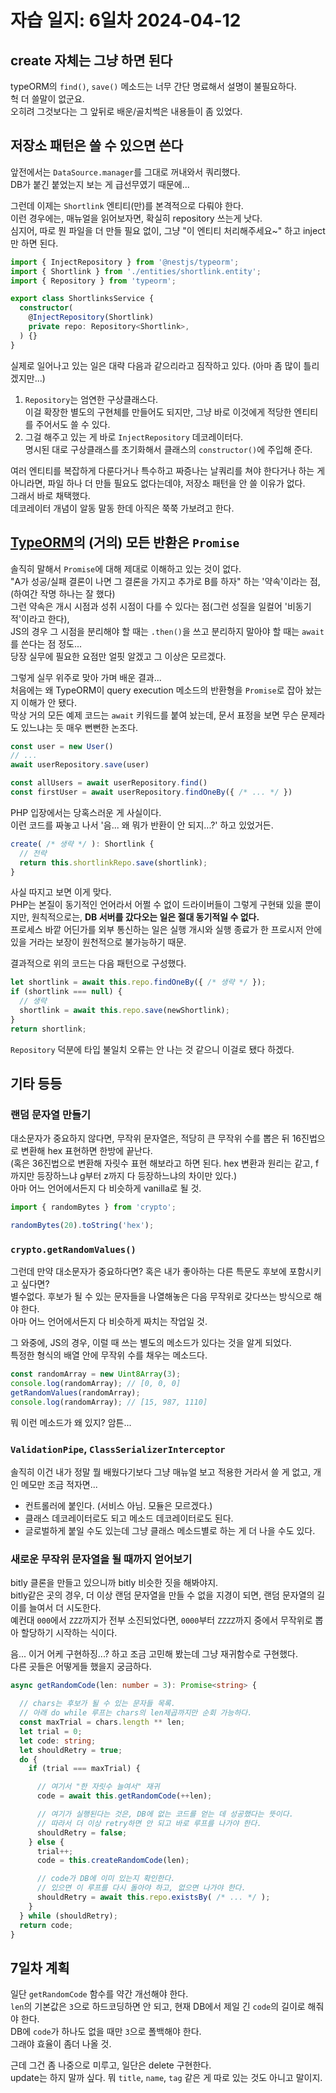 # 자습 일지: 6일차 2024-04-12

## create 자체는 그냥 하면 된다

typeORM의 `find()`, `save()` 메소드는 너무 간단 명료해서 설명이 불필요하다.  
헉 더 쓸말이 없군요.  
오히려 그것보다는 그 앞뒤로 배운/골치썩은 내용들이 좀 있었다.

## 저장소 패턴은 쓸 수 있으면 쓴다

앞전에서는 `DataSource.manager`를 그대로 꺼내와서 쿼리했다.  
DB가 붙긴 붙었는지 보는 게 급선무였기 때문에...

그런데 이제는 `Shortlink` 엔티티(만)를 본격적으로 다뤄야 한다.  
이런 경우에는, 매뉴얼을 읽어보자면, 확실히 repository 쓰는게 낫다.  
심지어, 따로 뭔 파일을 더 만들 필요 없이, 그냥 "이 엔티티 처리해주세요~" 하고 inject만 하면 된다.

```ts
import { InjectRepository } from '@nestjs/typeorm';
import { Shortlink } from './entities/shortlink.entity';
import { Repository } from 'typeorm';

export class ShortlinksService {
  constructor(
    @InjectRepository(Shortlink)
    private repo: Repository<Shortlink>,
  ) {}
}
```

실제로 일어나고 있는 일은 대략 다음과 같으리라고 짐작하고 있다. (아마 좀 많이 틀리겠지만...)
1. `Repository`는 엄연한 구상클래스다.  
   이걸 확장한 별도의 구현체를 만들어도 되지만, 그냥 바로 이것에게 적당한 엔티티를 주어서도 쓸 수 있다.
2. 그걸 해주고 있는 게 바로 `InjectRepository` 데코레이터다.  
   명시된 대로 구상클래스를 초기화해서 클래스의 `constructor()`에 주입해 준다.

여러 엔티티를 복잡하게 다룬다거나 특수하고 짜증나는 날쿼리를 쳐야 한다거나 하는 게 아니라면, 파일 하나 더 만들 필요도 없다는데야, 저장소 패턴을 안 쓸 이유가 없다.  
그래서 바로 채택했다.  
데코레이터 개념이 알동 말동 한데 아직은 쭉쭉 가보려고 한다.

## [TypeORM](https://github.com/typeorm/typeorm)의 (거의) 모든 반환은 `Promise`

솔직히 말해서 `Promise`에 대해 제대로 이해하고 있는 것이 없다.  
"A가 성공/실패 결론이 나면 그 결론을 가지고 추가로 B를 하자" 하는 '약속'이라는 점, (하여간 작명 하나는 잘 했다)  
그런 약속은 개시 시점과 성취 시점이 다를 수 있다는 점(그런 성질을 일컬어 '비동기적'이라고 한다),  
JS의 경우 그 시점을 분리해야 할 때는 `.then()`을 쓰고 분리하지 말아야 할 때는 `await`를 쓴다는 점 정도...  
당장 실무에 필요한 요점만 얼핏 알겠고 그 이상은 모르겠다.

그렇게 실무 위주로 맞아 가며 배운 결과...  
처음에는 왜 TypeORM이 query execution 메소드의 반환형을 `Promise`로 잡아 놨는지 이해가 안 됐다.  
막상 거의 모든 예제 코드는 `await` 키워드를 붙여 놨는데, 문서 표정을 보면 무슨 문제라도 있느냐는 듯 매우 뻔뻔한 논조다.

```ts
const user = new User()
// ...
await userRepository.save(user)

const allUsers = await userRepository.find()
const firstUser = await userRepository.findOneBy({ /* ... */ })
```

PHP 입장에서는 당혹스러운 게 사실이다.  
이런 코드를 짜놓고 나서 '음... 왜 뭐가 반환이 안 되지...?' 하고 있었거든.

```ts
create( /* 생략 */ ): Shortlink {
  // 전략
  return this.shortlinkRepo.save(shortlink);
}
```

사실 따지고 보면 이게 맞다.  
PHP는 본질이 동기적인 언어라서 어쩔 수 없이 드라이버들이 그렇게 구현돼 있을 뿐이지만, 원칙적으로는, **DB 서버를 갔다오는 일은 절대 동기적일 수 없다.**  
프로세스 바깥 어딘가를 외부 통신하는 일은 실행 개시와 실행 종료가 한 프로시저 안에 있을 거라는 보장이 원천적으로 불가능하기 때문.

결과적으로 위의 코드는 다음 패턴으로 구성했다.

```ts
let shortlink = await this.repo.findOneBy({ /* 생략 */ });
if (shortlink === null) {
  // 생략
  shortlink = await this.repo.save(newShortlink);
}
return shortlink;
```

`Repository` 덕분에 타입 불일치 오류는 안 나는 것 같으니 이걸로 됐다 하겠다.

## 기타 등등

### 랜덤 문자열 만들기

대소문자가 중요하지 않다면, 무작위 문자열은, 적당히 큰 무작위 수를 뽑은 뒤 16진법으로 변환해 hex 표현하면 한방에 끝난다.  
(혹은 36진법으로 변환해 자릿수 표현 해보라고 하면 된다. hex 변환과 원리는 같고, f까지만 등장하느냐 g부터 z까지 다 등장하느냐의 차이만 있다.)  
아마 어느 언어에서든지 다 비슷하게 vanilla로 될 것.

```ts
import { randomBytes } from 'crypto';

randomBytes(20).toString('hex');
```

### `crypto.getRandomValues()`

그런데 만약 대소문자가 중요하다면? 혹은 내가 좋아하는 다른 특문도 후보에 포함시키고 싶다면?  
별수없다. 후보가 될 수 있는 문자들을 나열해놓은 다음 무작위로 갖다쓰는 방식으로 해야 한다.  
아마 어느 언어에서든지 다 비슷하게 짜치는 작업일 것.

그 와중에, JS의 경우, 이럴 때 쓰는 별도의 메소드가 있다는 것을 알게 되었다.  
특정한 형식의 배열 안에 무작위 수를 채우는 메소드다.

```ts
const randomArray = new Uint8Array(3);
console.log(randomArray); // [0, 0, 0]
getRandomValues(randomArray);
console.log(randomArray); // [15, 987, 1110]
```

뭐 이런 메소드가 왜 있지? 암튼...

### `ValidationPipe`, `ClassSerializerInterceptor`

솔직히 이건 내가 정말 뭘 배웠다기보다 그냥 매뉴얼 보고 적용한 거라서 쓸 게 없고, 개인 메모만 조금 적자면...

* 컨트롤러에 붙인다. (서비스 아님. 모듈은 모르겠다.)
* 클래스 데코레이터로도 되고 메소드 데코레이터로도 된다.
* 글로벌하게 붙일 수도 있는데 그냥 클래스 메소드별로 하는 게 더 나을 수도 있다.

### 새로운 무작위 문자열을 될 때까지 얻어보기

bitly 클론을 만들고 있으니까 bitly 비슷한 짓을 해봐야지.  
bitly같은 곳의 경우, 더 이상 랜덤 문자열을 만들 수 없을 지경이 되면, 랜덤 문자열의 길이를 늘여서 더 시도한다.  
예컨대 `000`에서 `ZZZ`까지가 전부 소진되었다면, `0000`부터 `ZZZZ`까지 중에서 무작위로 뽑아 할당하기 시작하는 식이다.

음... 이거 어케 구현하징...? 하고 조금 고민해 봤는데 그냥 재귀함수로 구현했다.  
다른 곳들은 어떻게들 했을지 궁금하다.

```ts
async getRandomCode(len: number = 3): Promise<string> {

  // chars는 후보가 될 수 있는 문자들 목록.
  // 아래 do while 루프는 chars의 len제곱까지만 순회 가능하다.
  const maxTrial = chars.length ** len;
  let trial = 0;
  let code: string;
  let shouldRetry = true;
  do {
    if (trial === maxTrial) {

      // 여기서 "한 자릿수 늘여서" 재귀
      code = await this.getRandomCode(++len);

      // 여기가 실행된다는 것은, DB에 없는 코드를 얻는 데 성공했다는 뜻이다.
      // 따라서 더 이상 retry하면 안 되고 바로 루프를 나가야 한다.
      shouldRetry = false;
    } else {
      trial++;
      code = this.createRandomCode(len);

      // code가 DB에 이미 있는지 확인한다.
      // 있으면 이 루프를 다시 돌아야 하고, 없으면 나가야 한다.
      shouldRetry = await this.repo.existsBy( /* ... */ );
    }
  } while (shouldRetry);
  return code;
}
```

## 7일차 계획

일단 `getRandomCode` 함수를 약간 개선해야 한다.  
`len`의 기본값은 `3`으로 하드코딩하면 안 되고, 현재 DB에서 제일 긴 `code`의 길이로 해줘야 한다.  
DB에 `code`가 하나도 없을 때만 `3`으로 폴백해야 한다.  
그래야 효율이 좀더 나올 것.

근데 그건 좀 나중으로 미루고, 일단은 delete 구현한다.  
update는 하지 말까 싶다. 뭐 `title`, `name`, `tag` 같은 게 따로 있는 것도 아니고 말이지.
